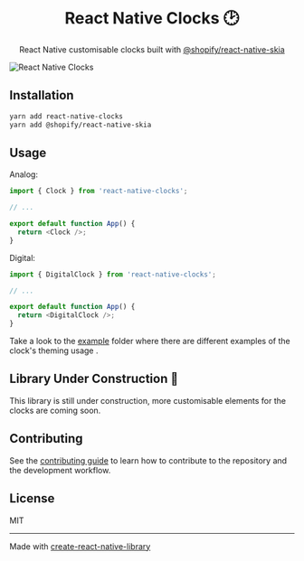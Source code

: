 <h1 align="center">React Native Clocks 🕑</h1>

<p align="center">React Native customisable clocks built with <a href="https://github.com/Shopify/react-native-skia" target="_blank">@shopify/react-native-skia</a></p>

![React Native Clocks](https://user-images.githubusercontent.com/20783123/190919781-eb2fdbfd-f3bb-49c7-ac60-779abcadb7f3.gif)


## Installation

```sh
yarn add react-native-clocks
yarn add @shopify/react-native-skia
```

## Usage

Analog:

```js
import { Clock } from 'react-native-clocks';

// ...

export default function App() {
  return <Clock />;
}
```

Digital:

```js
import { DigitalClock } from 'react-native-clocks';

// ...

export default function App() {
  return <DigitalClock />;
}
```

Take a look to the [example](./example/) folder where there are different examples of the clock's theming usage .

## Library Under Construction 🚧

This library is still under construction, more customisable elements for the clocks are coming soon.

## Contributing

See the [contributing guide](CONTRIBUTING.md) to learn how to contribute to the repository and the development workflow.

## License

MIT

---

Made with [create-react-native-library](https://github.com/callstack/react-native-builder-bob)
